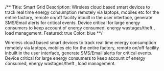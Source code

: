 /**
Title: Smart Grid
Description: Wireless cloud based smart devices to track real time energy consumption remotely via laptops, mobiles etc for the entire factory, remote on/off facility inbuilt in the user interface, generate SMS/Email alerts for critical events. Device critical for large energy consumers to keep account of energy consumed, energy wastages/theft , load management.
Featured: true
Color: blue
**/

Wireless cloud based smart devices to track real time energy consumption remotely via laptops, mobiles etc for the entire factory, remote on/off facility inbuilt in the user interface, generate SMS/Email alerts for critical events. Device critical for large energy consumers to keep account of energy consumed, energy wastages/theft , load management.